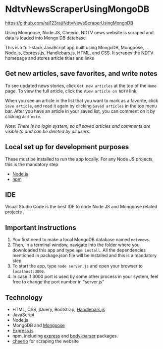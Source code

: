 # NdtvNewsScraperUsingMongoDB

https://github.com/raj123raj/NdtvNewsScraperUsingMongoDB

Using Mongoose, Node JS, Cheerio, NDTV news website is scraped and data is loaded into Mongo DB database

This is a full-stack JavaScript app built using MongoDB, Mongoose, Node.js, Express.js, Handlebars.js, HTML, and CSS. It scrapes the  [NDTV](https://ndtv.com/) homepage and stores article titles and links

## Get new articles, save favorites, and write notes

To see updated news stories, click `Get new articles` at the top of the `Home` page. To view the full article, click the `View article on NDTV` link. 

When you see an article in the list that you want to mark as a favorite, click `Save article`, and read it again by clicking `Saved articles` in the top menu bar. After you have an article in your saved list, you can comment on it by clicking `Add note`.



_Note: There is no login system, so all saved articles and comments are visible to and can be deleted by all users._

## Local set up for development purposes

These must be installed to run the app locally: For any Node JS projects, this is the mandatory step

- [Node.js](https://nodejs.org/en/)
- [npm](https://www.npmjs.com/get-npm)
 
## IDE
Visual Studio Code is the best IDE to code Node JS and Mongoose related projects

## Important instructions
1. You first need to make a local MongoDB database named `ndtvnews`. 
2. Then, in a terminal window, navigate into the folder where you downloaded this app and type `npm install`. All the dependencies mentioned in package.json file will be installed and this is a mandatory step
3. To start the app, type `node server.js` and open your browser to `localhost:3000`.
4. In case if 3000 port is used by some other process in your system, feel free to change the port number in "server.js"

## Technology

- HTML, CSS, jQuery, Bootstrap, [Handlebars.js](https://handlebarsjs.com/)
- JavaScript
- Node.js
- MongoDB and [Mongoose](http://mongoosejs.com/)
- [Express.js](https://expressjs.com/)
- npm, including [express](https://www.npmjs.com/package/express) and [body-parser](https://www.npmjs.com/package/body-parser) packages.
- [cheerio](https://cheerio.js.org/) for scraping the website

